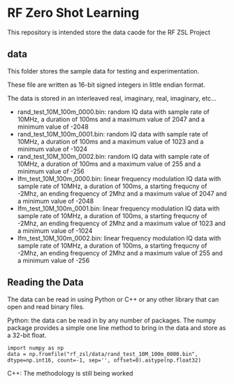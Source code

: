 # RF Zero Shot Learning
This repository is intended store the data caode for the RF ZSL Project

## data

This folder stores the sample data for testing and experimentation.

These file are written as 16-bit signed integers in little endian format.

The data is stored in an interleaved real, imaginary, real, imaginary, etc...

  - rand_test_10M_100m_0000.bin: random IQ data with sample rate of 10MHz, a duration of 100ms and a maximum value of 2047 and a minimum value of -2048
  - rand_test_10M_100m_0001.bin: random IQ data with sample rate of 10MHz, a duration of 100ms and a maximum value of 1023 and a minimum value of -1024
  - rand_test_10M_100m_0002.bin: random IQ data with sample rate of 10MHz, a duration of 100ms and a maximum value of 255 and a minimum value of -256
  - lfm_test_10M_100m_0000.bin: linear frequency modulation IQ data with sample rate of 10MHz, a duration of 100ms, a starting frequcny of -2Mhz, an ending frequency of 2Mhz and a maximum value of 2047 and a minimum value of -2048
  - lfm_test_10M_100m_0001.bin: linear frequency modulation IQ data with sample rate of 10MHz, a duration of 100ms, a starting frequcny of -2Mhz, an ending frequency of 2Mhz and a maximum value of 1023 and a minimum value of -1024
  - lfm_test_10M_100m_0002.bin: linear frequency modulation IQ data with sample rate of 10MHz, a duration of 100ms, a starting frequcny of -2Mhz, an ending frequency of 2Mhz and a maximum value of 255 and a minimum value of -256

## Reading the Data

The data can be read in using Python or C++ or any other library that can open and read binary files.

Python: the data can be read in by any number of packages.  The numpy package provides a simple one line method to bring in the data and store as a 32-bit float.

```
import numpy as np
data = np.fromfile("rf_zsl/data/rand_test_10M_100m_0000.bin", dtype=np.int16, count=-1, sep='', offset=0).astype(np.float32)
```

C++: The methodology is still being worked
